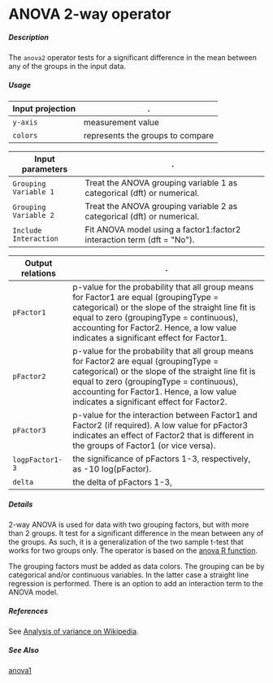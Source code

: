 # ANOVA 2-way operator

##### Description

The `anova2` operator tests for a significant difference in the mean between any of the groups in the input data.

##### Usage

Input projection|.
---|---
`y-axis` | measurement value
`colors` | represents the groups to compare

Input parameters|.
---|---
`Grouping Variable 1` | Treat the ANOVA grouping variable 1 as categorical (dft) or numerical.
`Grouping Variable 2` | Treat the ANOVA grouping variable 2 as categorical (dft) or numerical.
`Include Interaction` | Fit ANOVA model using a factor1:factor2 interaction term (dft = "No").

Output relations|.
---|---
`pFactor1`          | p-value for the probability that all group means for Factor1 are equal (groupingType = categorical) or the slope of the straight line fit is equal to zero (groupingType = continuous), accounting for Factor2. Hence, a low value indicates a significant effect for Factor1.
`pFactor2`          | p-value for the probability that all group means for Factor2 are equal (groupingType = categorical) or the slope of the straight line fit is equal to zero (groupingType = continuous), accounting for Factor1. Hence, a low value indicates a significant effect for Factor2.
`pFactor3`          |  p-value for the interaction between Factor1 and Factor2 (if required). A low value for pFactor3 indicates an effect of Factor2 that is different in the groups of Factor1 (or vice versa).
`logpFactor1-3`     | the significance of pFactors 1-3, respectively, as -10 log(pFactor).
`delta`             | the delta of  pFactors 1-3,

##### Details

2-way ANOVA is used for data with two grouping factors, but with more than 2 groups. It test for a significant difference in the mean between any of the groups. As such, it is a generalization of the two sample t-test that works for two groups only. The operator is based on the [anova R function](https://www.rdocumentation.org/packages/stats/versions/3.6.2/topics/anova).

The grouping factors must be added as data colors. The grouping can be by categorical and/or continuous variables. In the latter case a straight line regression is performed.
There is an option to add an interaction term to the ANOVA model.

##### References

See [Analysis of variance on Wikipedia](https://en.wikipedia.org/wiki/Analysis_of_variance).

##### See Also

[anova1](https://github.com/tercen/anova1_operator)